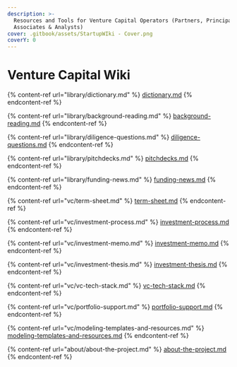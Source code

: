 ```yaml
---
description: >-
  Resources and Tools for Venture Capital Operators (Partners, Principals,
  Associates & Analysts)
cover: .gitbook/assets/StartupWIki - Cover.png
coverY: 0
---
```


# Venture Capital Wiki

{% content-ref url="library/dictionary.md" %}
[dictionary.md](library/dictionary.md)
{% endcontent-ref %}

{% content-ref url="library/background-reading.md" %}
[background-reading.md](library/background-reading.md)
{% endcontent-ref %}

{% content-ref url="library/diligence-questions.md" %}
[diligence-questions.md](library/diligence-questions.md)
{% endcontent-ref %}

{% content-ref url="library/pitchdecks.md" %}
[pitchdecks.md](library/pitchdecks.md)
{% endcontent-ref %}

{% content-ref url="library/funding-news.md" %}
[funding-news.md](library/funding-news.md)
{% endcontent-ref %}

{% content-ref url="vc/term-sheet.md" %}
[term-sheet.md](vc/term-sheet.md)
{% endcontent-ref %}

{% content-ref url="vc/investment-process.md" %}
[investment-process.md](vc/investment-process.md)
{% endcontent-ref %}

{% content-ref url="vc/investment-memo.md" %}
[investment-memo.md](vc/investment-memo.md)
{% endcontent-ref %}

{% content-ref url="vc/investment-thesis.md" %}
[investment-thesis.md](vc/investment-thesis.md)
{% endcontent-ref %}

{% content-ref url="vc/vc-tech-stack.md" %}
[vc-tech-stack.md](vc/vc-tech-stack.md)
{% endcontent-ref %}

{% content-ref url="vc/portfolio-support.md" %}
[portfolio-support.md](vc/portfolio-support.md)
{% endcontent-ref %}

{% content-ref url="vc/modeling-templates-and-resources.md" %}
[modeling-templates-and-resources.md](vc/modeling-templates-and-resources.md)
{% endcontent-ref %}

{% content-ref url="about/about-the-project.md" %}
[about-the-project.md](about/about-the-project.md)
{% endcontent-ref %}
